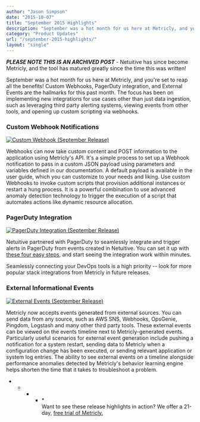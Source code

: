 ```yaml
---
author: "Jason Simpson"
date: "2015-10-07"
title: "September 2015 Highlights"
description: "September was a hot month for us here at Metricly, and you’re set to reap all the benefits! Check out this month's new releases."
category: "Product Updates"
url: "/september-2015-highlights/"
layout: "single"
---
```

***PLEASE NOTE THIS IS AN ARCHIVED POST*** - Netuitive has since become Metricly, and the tool has matured greatly since the time this was written!

September was a hot month for us here at Metricly, and you're set to reap all the benefits! Custom Webhooks, PagerDuty integration, and External Events are the hallmarks for this past month. The focus has been on implementing new integrations for use cases other than just data ingestion, such as leveraging third party alerting systems, viewing events from other tools, and opening up custom scripting via webhooks.

### Custom Webhook Notifications

[![Custom Webhook (September Release)](https://s3-us-west-2.amazonaws.com/com-netuitive-app-usw2-public/wp-content/uploads/2016/03/webhook.jpg)](https://s3-us-west-2.amazonaws.com/com-netuitive-app-usw2-public/wp-content/uploads/2016/03/webhook.jpg)

Webhooks can now take custom content and POST information to the application using Metricly's API. It's a simple process to set up a Webhook notification to pass in a custom JSON payload using parameters and variables defined in our documentation. A default payload is available in the user guide, which you can customize to your needs and liking. Use custom Webhooks to invoke custom scripts that provision additional instances or restart a hung process. It is a powerful combination to use advanced anomaly detection technology to trigger the execution of a script that automates actions like dynamic resource allocation.

### PagerDuty Integration

[![PagerDuty Integration (September Release)](https://s3-us-west-2.amazonaws.com/com-netuitive-app-usw2-public/wp-content/uploads/2016/03/pagerDuty1.jpg)](https://s3-us-west-2.amazonaws.com/com-netuitive-app-usw2-public/wp-content/uploads/2016/03/pagerDuty1.jpg)

Netuitive partnered with PagerDuty to seamlessly integrate and trigger alerts in PagerDuty from events created in Netuitive. You can set it up with [these four easy steps](/metricly-pagerduty-monitoring-alarms/), and start seeing the integration work within minutes.

Seamlessly connecting your DevOps tools is a high priority -- look for more popular stack integrations from Metricly in future releases.

### External Informational Events

[![External Events (September Release)](https://s3-us-west-2.amazonaws.com/com-netuitive-app-usw2-public/wp-content/uploads/2016/03/ExternalEvents.jpg)](https://s3-us-west-2.amazonaws.com/com-netuitive-app-usw2-public/wp-content/uploads/2016/03/ExternalEvents.jpg)

Metricly now accepts events generated from external sources. You can send data from any source, such as AWS SNS, Webhooks, OpsGenie, Pingdom, Logstash and many other third party tools. These external events can be viewed on the events timeline next to Metricly-generated events. Particularly useful scenarios for external event generation include pushing a notification for a system restart, sending data to Metricly when a configuration change has been executed, or sending relevant application or system log entries. The ability to see external events on a timeline alongside performance anomalies detected by Metricly's behavior learning engine helps shorten the time that it takes to troubleshoot a problem.

* * * * *\
Want to see these release highlights in action? We offer a 21-day, [free trial of Metricly.](/signup)
